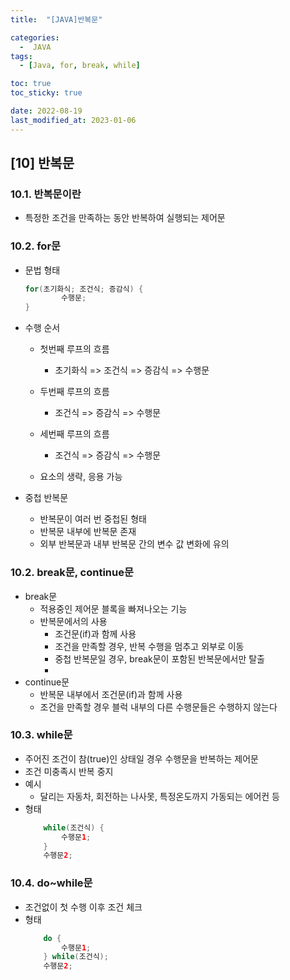 ```yaml
---
title:  "[JAVA]반복문" 

categories:
  -  JAVA
tags:
  - [Java, for, break, while]

toc: true
toc_sticky: true

date: 2022-08-19
last_modified_at: 2023-01-06
---
```

[10] 반복문
----
### 10.1. 반복문이란
- 특정한 조건을 만족하는 동안 반복하여 실행되는 제어문

### 10.2. for문 
- 문법 형태
    ```java
    for(초기화식; 조건식; 증감식) {                    
            수행문;  
    }      
    ```
- 수행 순서
    - 첫번째 루프의 흐름
        -  초기화식 => 조건식 => 증감식 => 수행문
    - 두번째 루프의 흐름
        -  조건식 => 증감식 => 수행문                
    - 세번째 루프의 흐름
        -  조건식 => 증감식 => 수행문   

    - 요소의 생략, 응용 가능

- 중첩 반복문
    - 반복문이 여러 번 중첩된 형태
    - 반복문 내부에 반복문 존재
    - 외부 반복문과 내부 반복문 간의 변수 값 변화에 유의

### 10.2. break문, continue문
- break문
    - 적용중인 제어문 블록을 빠져나오는 기능
    - 반복문에서의 사용
        - 조건문(if)과 함께 사용
        - 조건을 만족할 경우, 반복 수행을 멈추고 외부로 이동
        - 중첩 반복문일 경우, break문이 포함된 반복문에서만 탈출
        - 
- continue문
    - 반복문 내부에서 조건문(if)과 함께 사용
    - 조건을 만족할 경우 블럭 내부의 다른 수행문들은 수행하지 않는다

### 10.3. while문 
- 주어진 조건이 참(true)인 상태일 경우 수행문을 반복하는 제어문
- 조건 미충족시 반복 중지
- 예시
    - 달리는 자동차, 회전하는 나사못, 특정온도까지 가동되는 에어컨 등
- 형태
    ```java
        while(조건식) {
            수행문1;
        }      
        수행문2;  
    ```
### 10.4. do~while문 
- 조건없이 첫 수행 이후 조건 체크
- 형태
    ```java
        do {
            수행문1;
        } while(조건식);
        수행문2;  
    ```
